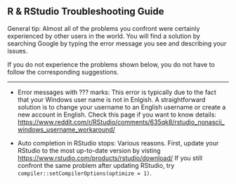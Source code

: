 ## R & RStudio Troubleshooting Guide

General tip: Almost all of the problems you confront were certainly experienced by other users in the world. You will find a solution by searching Google by typing the error message you see and describing your issues.

If you do not experience the problems shown below, you do not have to follow the corresponding suggestions.

---

* Error messages with ??? marks: This error is typically due to the fact that your Windows user name is not in Enlgish. A straightforward solution is to change your username to an English username or create a new account in English. Check this page if you want to know details: https://www.reddit.com/r/RStudio/comments/635qk8/rstudio_nonascii_windows_username_workaround/

* Auto completion in RStudio stops: Various reasons. First, update your RStudio to the most up-to-date version by visting https://www.rstudio.com/products/rstudio/download/ If you still confront the same problem after updating RStudio, try `compiler::setCompilerOptions(optimize = 1)`.
